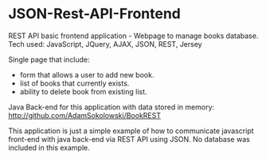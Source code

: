 # JSON-Rest-API-Frontend
REST API basic frontend application - Webpage to manage books database. Tech used: JavaScript, JQuery, AJAX, JSON, REST, Jersey

Single page that include:
- form that allows a user to add new book.
- list of books that currently exists.
- ability to delete book from existing list.


Java Back-end for this application with data stored in memory:
http://github.com/AdamSokolowski/BookREST


This application is just a simple example of how to communicate javascript front-end with java back-end via REST API using JSON.
No database was included in this example.
